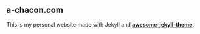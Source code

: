 ## a-chacon.com

This is my personal website made with Jekyll and **[awesome-jekyll-theme](https://github.com/a-chacon/awesome-jekyll-theme)**.
